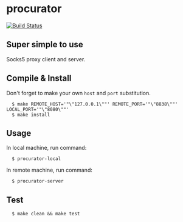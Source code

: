 # procurator

[![Build Status](https://travis-ci.org/derekchuank/procurator.svg?branch=master)](https://travis-ci.org/derekchuank/procurator)

## Super simple to use

Socks5 proxy client and server.

## Compile & Install

Don't forget to make your own `host` and `port` substitution.
```
  $ make REMOTE_HOST='"\"127.0.0.1\""' REMOTE_PORT='"\"8838\""' LOCAL_PORT='"\"8080\""'
  $ make install
```

## Usage

In local machine, run command:
```
  $ procurator-local
```

In remote machine, run command:
```
  $ procurator-server
```

## Test
```
  $ make clean && make test
```
